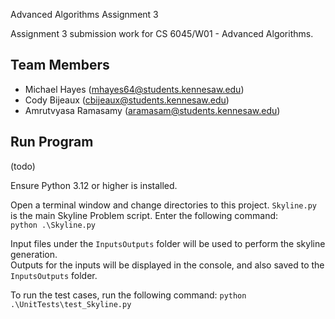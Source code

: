 Advanced Algorithms Assignment 3

Assignment 3 submission work for CS 6045/W01 - Advanced Algorithms.  

## Team Members  
- Michael Hayes (mhayes64@students.kennesaw.edu)
- Cody Bijeaux (cbijeaux@students.kennesaw.edu)
- Amrutvyasa Ramasamy (aramasam@students.kennesaw.edu)

## Run Program

(todo)

Ensure Python 3.12 or higher is installed.  

Open a terminal window and change directories to this project. `Skyline.py` is the main Skyline Problem script. Enter the following command:  
`python .\Skyline.py`  

Input files under the `InputsOutputs` folder will be used to perform the skyline generation.  
Outputs for the inputs will be displayed in the console, and also saved to the `InputsOutputs` folder.

To run the test cases, run the following command:
`python .\UnitTests\test_Skyline.py`
